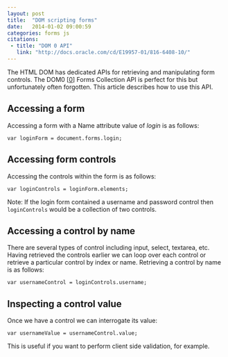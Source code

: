 ```yaml
---
layout: post
title:  "DOM scripting forms"
date:   2014-01-02 09:00:59
categories: forms js
citations:
 - title: "DOM 0 API"
   link: "http://docs.oracle.com/cd/E19957-01/816-6408-10/"
---
```


The HTML DOM has dedicated APIs for retrieving and manipulating form controls. The DOM0 [[0](#ref0)] Forms Collection API is perfect for this but unfortunately often forgotten. This article describes how to use this API.

## Accessing a form

Accessing a form with a Name attribute value of *login* is as follows:

	var loginForm = document.forms.login;

## Accessing form controls

Accessing the controls within the form is as follows:

	var loginControls = loginForm.elements;

Note: If the login form contained a username and password control then `loginControls` would be a collection of two controls.

## Accessing a control by name

There are several types of control including input, select, textarea, etc. Having retrieved the controls earlier we can loop over each control or retrieve a particular control by index or name. Retrieving a control by name is as follows:

	var usernameControl = loginControls.username;

## Inspecting a control value

Once we have a control we can interrogate its value:

	var usernameValue = usernameControl.value;

This is useful if you want to perform client side validation, for example.